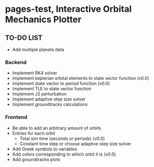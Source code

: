 # pages-test, Interactive Orbital Mechanics Plotter

## TO-DO LIST

* Add multiple planets data

### Backend
* Implement RK4 solver
* Implement keplerian orbital elements to state vector function (v0.0)
* Implement state vector to period function (v0.0)
* Implement TLE to state vector function
* Implement J2 perturbation
* Implement adaptive step size solver
* Implement groundtracks calculations

### Frontend
* Be able to add an arbitrary amount of orbits
* Entries for each orbit
	* Total sim time (seconds or periods) (v0.0)
	* Constant time step or choose adaptive step size solver
* Add Greek symbols to variables
* Add colors corresponding to which orbit it is (v0.0)
* Add groundtracks plots


